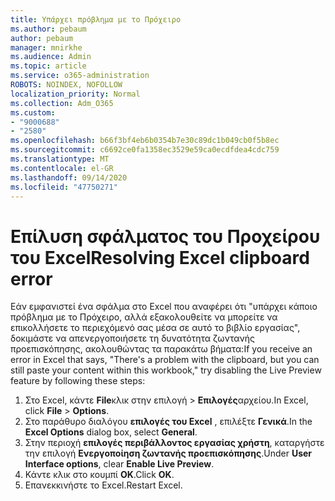 ```yaml
---
title: Υπάρχει πρόβλημα με το Πρόχειρο
ms.author: pebaum
author: pebaum
manager: mnirkhe
ms.audience: Admin
ms.topic: article
ms.service: o365-administration
ROBOTS: NOINDEX, NOFOLLOW
localization_priority: Normal
ms.collection: Adm_O365
ms.custom:
- "9000688"
- "2580"
ms.openlocfilehash: b66f3bf4eb6b0354b7e30c89dc1b049cb0f5b8ec
ms.sourcegitcommit: c6692ce0fa1358ec3529e59ca0ecdfdea4cdc759
ms.translationtype: MT
ms.contentlocale: el-GR
ms.lasthandoff: 09/14/2020
ms.locfileid: "47750271"
---
```

# <a name="resolving-excel-clipboard-error"></a><span data-ttu-id="cc087-102">Επίλυση σφάλματος του Προχείρου του Excel</span><span class="sxs-lookup"><span data-stu-id="cc087-102">Resolving Excel clipboard error</span></span>

<span data-ttu-id="cc087-103">Εάν εμφανιστεί ένα σφάλμα στο Excel που αναφέρει ότι "υπάρχει κάποιο πρόβλημα με το Πρόχειρο, αλλά εξακολουθείτε να μπορείτε να επικολλήσετε το περιεχόμενό σας μέσα σε αυτό το βιβλίο εργασίας", δοκιμάστε να απενεργοποιήσετε τη δυνατότητα ζωντανής προεπισκόπησης, ακολουθώντας τα παρακάτω βήματα:</span><span class="sxs-lookup"><span data-stu-id="cc087-103">If you receive an error in Excel that says, "There's a problem with the clipboard, but you can still paste your content within this workbook," try disabling the Live Preview feature by following these steps:</span></span>

1. <span data-ttu-id="cc087-104">Στο Excel, κάντε **File**κλικ στην επιλογή  >  **Επιλογές**αρχείου.</span><span class="sxs-lookup"><span data-stu-id="cc087-104">In Excel, click **File** > **Options**.</span></span>
3. <span data-ttu-id="cc087-105">Στο παράθυρο διαλόγου **επιλογές του Excel** , επιλέξτε **Γενικά**.</span><span class="sxs-lookup"><span data-stu-id="cc087-105">In the **Excel Options** dialog box, select **General**.</span></span>
4. <span data-ttu-id="cc087-106">Στην περιοχή **επιλογές περιβάλλοντος εργασίας χρήστη**, καταργήστε την επιλογή **Ενεργοποίηση ζωντανής προεπισκόπησης**.</span><span class="sxs-lookup"><span data-stu-id="cc087-106">Under **User Interface options**, clear **Enable Live Preview**.</span></span>
5. <span data-ttu-id="cc087-107">Κάντε κλικ στο κουμπί **OK**.</span><span class="sxs-lookup"><span data-stu-id="cc087-107">Click **OK**.</span></span>
6. <span data-ttu-id="cc087-108">Επανεκκινήστε το Excel.</span><span class="sxs-lookup"><span data-stu-id="cc087-108">Restart Excel.</span></span>

